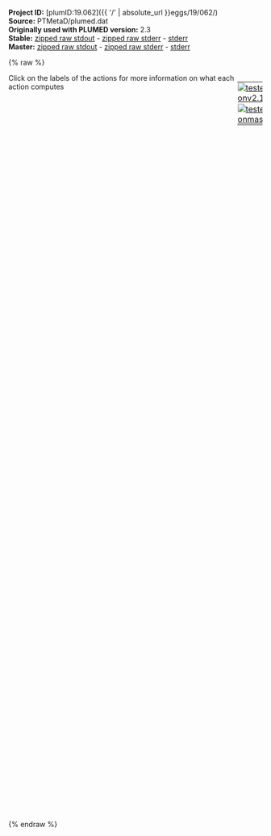 **Project ID:** [plumID:19.062]({{ '/' | absolute_url }}eggs/19/062/)  
**Source:** PTMetaD/plumed.dat  
**Originally used with PLUMED version:** 2.3  
**Stable:** [zipped raw stdout](plumed.dat.plumed.stdout.txt.zip) - [zipped raw stderr](plumed.dat.plumed.stderr.txt.zip) - [stderr](plumed.dat.plumed.stderr)  
**Master:** [zipped raw stdout](plumed.dat.plumed_master.stdout.txt.zip) - [zipped raw stderr](plumed.dat.plumed_master.stderr.txt.zip) - [stderr](plumed.dat.plumed_master.stderr)  

{% raw %}
<div style="width: 100%; float:left">
<div style="width: 90%; float:left" id="value_details_data/PTMetaD/plumed.dat"> Click on the labels of the actions for more information on what each action computes </div>
<div style="width: 10%; float:left"><table><tr><td style="padding:1px"><a href="plumed.dat.plumed.stderr"><img src="https://img.shields.io/badge/v2.10-passing-green.svg" alt="tested onv2.10" /></a></td></tr><tr><td style="padding:1px"><a href="plumed.dat.plumed_master.stderr"><img src="https://img.shields.io/badge/master-passing-green.svg" alt="tested onmaster" /></a></td></tr></table></div></div>
<pre style="width=97%;">
<span style="color:blue" class="comment">#RESTART</span>
<b name="data/PTMetaD/plumed.daten" onclick='showPath("data/PTMetaD/plumed.dat","data/PTMetaD/plumed.daten","data/PTMetaD/plumed.daten","black")'>en</b><span style="display:none;" id="data/PTMetaD/plumed.daten">The ENERGY action with label <b>en</b> calculates the following quantities:<table  align="center" frame="void" width="95%" cellpadding="5%"><tr><td width="5%"><b> Quantity </b>  </td><td width="5%"><b> Type </b>  </td><td><b> Description </b> </td></tr><tr><td width="5%">en</td><td width="5%"><font color="black">scalar</font></td><td>the internal energy</td></tr></table></span>: <span class="plumedtooltip" style="color:green">ENERGY<span class="right">Calculate the total potential energy of the simulation box. <a href="https://www.plumed.org/doc-master/user-doc/html/_e_n_e_r_g_y.html" style="color:green">More details</a><i></i></span></span>
<span class="plumedtooltip" style="color:green">WHOLEMOLECULES<span class="right">This action is used to rebuild molecules that can become split by the periodic boundary conditions. <a href="https://www.plumed.org/doc-master/user-doc/html/_w_h_o_l_e_m_o_l_e_c_u_l_e_s.html" style="color:green">More details</a><i></i></span></span> <span class="plumedtooltip">ENTITY0<span class="right">the atoms that make up a molecule that you wish to align<i></i></span></span>=1-558

<span style="display:none;" id="data/PTMetaD/plumed.dat">The WHOLEMOLECULES action with label <b></b> calculates something</span><span class="plumedtooltip" style="color:green">GYRATION<span class="right">Calculate the radius of gyration, or other properties related to it. <a href="https://www.plumed.org/doc-master/user-doc/html/_g_y_r_a_t_i_o_n.html" style="color:green">More details</a><i></i></span></span> <span class="plumedtooltip">TYPE<span class="right"> The type of calculation relative to the Gyration Tensor you want to perform<i></i></span></span>=RADIUS <span class="plumedtooltip">ATOMS<span class="right">the group of atoms that you are calculating the Gyration Tensor for<i></i></span></span>=5,20,42,57,79,94,116,131,153,168,190,205,227,242,264,279,301,316,338,353,375,390,412,427,449,464,486,501,523,538 <span class="plumedtooltip">LABEL<span class="right">a label for the action so that its output can be referenced in the input to other actions<i></i></span></span>=<b name="data/PTMetaD/plumed.datrg" onclick='showPath("data/PTMetaD/plumed.dat","data/PTMetaD/plumed.datrg","data/PTMetaD/plumed.datrg","black")'>rg</b><span style="display:none;" id="data/PTMetaD/plumed.datrg">The GYRATION action with label <b>rg</b> calculates the following quantities:<table  align="center" frame="void" width="95%" cellpadding="5%"><tr><td width="5%"><b> Quantity </b>  </td><td width="5%"><b> Type </b>  </td><td><b> Description </b> </td></tr><tr><td width="5%">rg</td><td width="5%"><font color="black">scalar</font></td><td>the radius of gyration</td></tr></table></span>

<br/><span class="plumedtooltip" style="color:green">METAD<span class="right">Used to performed metadynamics on one or more collective variables. <a href="https://www.plumed.org/doc-master/user-doc/html/_m_e_t_a_d.html" style="color:green">More details</a><i></i></span></span> ...
<span class="plumedtooltip">ARG<span class="right">the labels of the scalars on which the bias will act<i></i></span></span>=<b name="data/PTMetaD/plumed.daten">en</b>
<span class="plumedtooltip">PACE<span class="right">the frequency for hill addition<i></i></span></span>=250000 <span class="plumedtooltip">BIASFACTOR<span class="right">use well tempered metadynamics and use this bias factor<i></i></span></span>=30.0 <span class="plumedtooltip">HEIGHT<span class="right">the heights of the Gaussian hills<i></i></span></span>=4.18
<span class="plumedtooltip">SIGMA<span class="right">the widths of the Gaussian hills<i></i></span></span>=250
<span class="plumedtooltip">GRID_MIN<span class="right">the lower bounds for the grid<i></i></span></span>=-300000.000000
<span class="plumedtooltip">GRID_MAX<span class="right">the upper bounds for the grid<i></i></span></span>=-200000.000000
<span class="plumedtooltip">FILE<span class="right"> a file in which the list of added hills is stored<i></i></span></span>=HILLS
<span class="plumedtooltip">LABEL<span class="right">a label for the action so that its output can be referenced in the input to other actions<i></i></span></span>=<b name="data/PTMetaD/plumed.datenbias" onclick='showPath("data/PTMetaD/plumed.dat","data/PTMetaD/plumed.datenbias","data/PTMetaD/plumed.datenbias","black")'>enbias</b><span style="display:none;" id="data/PTMetaD/plumed.datenbias">The METAD action with label <b>enbias</b> calculates the following quantities:<table  align="center" frame="void" width="95%" cellpadding="5%"><tr><td width="5%"><b> Quantity </b>  </td><td width="5%"><b> Type </b>  </td><td><b> Description </b> </td></tr><tr><td width="5%">enbias.bias</td><td width="5%"><font color="black">scalar</font></td><td>the instantaneous value of the bias potential</td></tr></table></span>
... METAD
<br/><span class="plumedtooltip" style="color:green">METAD<span class="right">Used to performed metadynamics on one or more collective variables. <a href="https://www.plumed.org/doc-master/user-doc/html/_m_e_t_a_d.html" style="color:green">More details</a><i></i></span></span> ...
<span class="plumedtooltip">ARG<span class="right">the labels of the scalars on which the bias will act<i></i></span></span>=<b name="data/PTMetaD/plumed.datrg">rg</b>
<span class="plumedtooltip">PACE<span class="right">the frequency for hill addition<i></i></span></span>=250 <span class="plumedtooltip">BIASFACTOR<span class="right">use well tempered metadynamics and use this bias factor<i></i></span></span>=15.0 <span class="plumedtooltip">HEIGHT<span class="right">the heights of the Gaussian hills<i></i></span></span>=2.0 <span class="plumedtooltip">TEMP<span class="right">the system temperature - this is only needed if you are doing well-tempered metadynamics<i></i></span></span>=300
<span class="plumedtooltip">SIGMA<span class="right">the widths of the Gaussian hills<i></i></span></span>=0.005
<span class="plumedtooltip">GRID_MIN<span class="right">the lower bounds for the grid<i></i></span></span>=0.00
<span class="plumedtooltip">GRID_MAX<span class="right">the upper bounds for the grid<i></i></span></span>=5.0
<span style="color:blue" class="comment">#REWEIGHTING_NGRID=5001 </span>
<span style="color:blue" class="comment">#REWEIGHTING_NHILLS=10</span>
<span class="plumedtooltip">FILE<span class="right"> a file in which the list of added hills is stored<i></i></span></span>=HILLS_MTD
<span class="plumedtooltip">LABEL<span class="right">a label for the action so that its output can be referenced in the input to other actions<i></i></span></span>=<b name="data/PTMetaD/plumed.datcvbias" onclick='showPath("data/PTMetaD/plumed.dat","data/PTMetaD/plumed.datcvbias","data/PTMetaD/plumed.datcvbias","black")'>cvbias</b><span style="display:none;" id="data/PTMetaD/plumed.datcvbias">The METAD action with label <b>cvbias</b> calculates the following quantities:<table  align="center" frame="void" width="95%" cellpadding="5%"><tr><td width="5%"><b> Quantity </b>  </td><td width="5%"><b> Type </b>  </td><td><b> Description </b> </td></tr><tr><td width="5%">cvbias.bias</td><td width="5%"><font color="black">scalar</font></td><td>the instantaneous value of the bias potential</td></tr></table></span>
... METAD
<br/><span style="color:blue" class="comment">#make STRIDE = to your exchange attempt frequency!!!</span>
<span class="plumedtooltip" style="color:green">PRINT<span class="right">Print quantities to a file. <a href="https://www.plumed.org/doc-master/user-doc/html/_p_r_i_n_t.html" style="color:green">More details</a><i></i></span></span> <span class="plumedtooltip">FILE<span class="right">the name of the file on which to output these quantities<i></i></span></span>=COLVAR <span class="plumedtooltip">ARG<span class="right">the labels of the values that you would like to print to the file<i></i></span></span>=* <span class="plumedtooltip">STRIDE<span class="right"> the frequency with which the quantities of interest should be output<i></i></span></span>=250
</pre>
{% endraw %}
